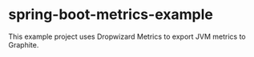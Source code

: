 # spring-boot-metrics-example
This example project uses Dropwizard Metrics to export JVM metrics to Graphite.  

